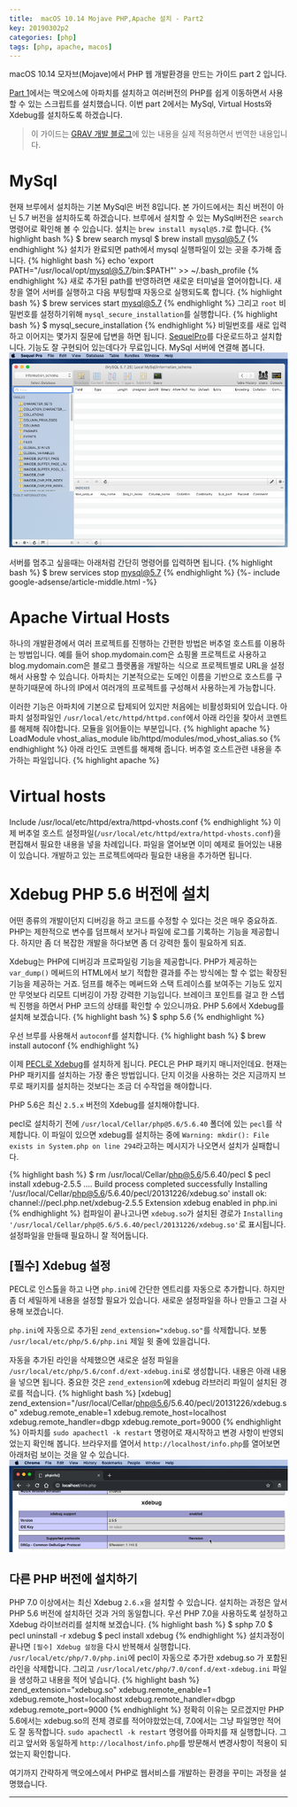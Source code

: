 ```yaml
---
title:  macOS 10.14 Mojave PHP,Apache 설치 - Part2
key: 20190302p2
categories: [php]
tags: [php, apache, macos]
---
```


macOS 10.14 모자브(Mojave)에서 PHP 웹 개발환경을 만드는 가이드 part 2 입니다. 

[Part 1](/php/php-apache-part1.html)에서는 맥오에스에 아파치를 설치하고 여러버전의 PHP를 쉽게 이동하면서 사용할 수 있는 스크립트를 설치했습니다. 이번 part 2에서는 MySql, Virtual Hosts와 Xdebug를 설치하도록 하겠습니다. 

>이 가이드는 [GRAV 개발 블로그](https://getgrav.org/blog/macos-mojave-apache-mysql-vhost-apc)에 있는 내용을 실제 적용하면서 번역한 내용입니다.

# MySql
현재 브루에서 설치하는 기본 MySql은 버전 8입니다. 본 가이드에서는 최신 버전이 아닌 5.7 버전을 설치하도록 하겠습니다. 브루에서 설치할 수 있는 MySql버전은 `search` 명령어로 확인해 볼 수 있습니다. 설치는 `brew install mysql@5.7`로 합니다.
{% highlight bash %}
$ brew search mysql
$ brew install mysql@5.7
{% endhighlight %}
설치가 완료되면 path에서 mysql 실행파일이 있는 곳을 추가해 줍니다. 
{% highlight bash %}
echo 'export PATH="/usr/local/opt/mysql@5.7/bin:$PATH"' >> ~/.bash_profile
{% endhighlight %}
새로 추가된 path를 반영하려면 새로운 터미널을 열어야합니다. 새창을 열어 서버를 실행하고 다음 부팅할때 자동으로 실행되도록 합니다.
{% highlight bash %}
$ brew services start mysql@5.7
{% endhighlight %}
그리고 `root` 비밀번호를 설정하기위해 `mysql_secure_installation`를 실행합니다.
{% highlight bash %}
$ mysql_secure_installation
{% endhighlight %}
비밀번호를 새로 입력하고 이어지는 몇가지 질문에 답변을 하면 됩니다.
[SequelPro](http://www.sequelpro.com/)를 다운로드하고 설치합니다. 기능도 잘 구현되어 있는데다가 무료입니다. MySql 서버에 연결해 봅니다.
![Sequel Pro](/assets/images/201903/sequel_pro.png)

서버를 멈추고 싶을때는 아래처럼 간단히 명령어를 입력하면 됩니다.
{% highlight bash %}
$ brew services stop mysql@5.7
{% endhighlight %}
{%- include google-adsense/article-middle.html -%}

# Apache Virtual Hosts
하나의 개발환경에서 여러 프로젝트를 진행하는 간편한 방법은 버추얼 호스트를 이용하는 방법입니다. 예를 들어 shop.mydomain.com은 쇼핑몰 프로젝트로 사용하고 blog.mydomain.com은 블로그 플랫폼을 개발하는 식으로 프로젝트별로 URL을 설정해서 사용할 수 있습니다. 아파치는 기본적으로는 도메인 이름을 기반으로 호스트를 구분하기때문에 하나의 IP에서 여러개의 프로젝트를 구성해서 사용하는게 가능합니다.

이러한 기능은 아파치에 기본으로 탑제되어 있지만 처음에는 비활성화되어 있습니다. 아파치 설정파일인 `/usr/local/etc/httpd/httpd.conf`에서 아래 라인을 찾아서 코멘트를 해제해 줘야합니다. 모듈을 읽어들이는 부분입니다.
{% highlight apache %}
LoadModule vhost_alias_module lib/httpd/modules/mod_vhost_alias.so
{% endhighlight %}
아래 라인도 코멘트를 해제해 줍니다. 버추얼 호스트관련 내용을 추가하는 파일입니다.
{% highlight apache %}
# Virtual hosts
Include /usr/local/etc/httpd/extra/httpd-vhosts.conf
{% endhighlight %}
이제 버추얼 호스트 설정파일(`/usr/local/etc/httpd/extra/httpd-vhosts.conf`)을 편집해서 필요한 내용을 넣을 차례입니다. 파일을 열어보면 이미 예제로 들어있는 내용이 있습니다. 개발하고 있는 프로젝트에따라 필요한 내용을 추가하면 됩니다.

# Xdebug PHP 5.6 버전에 설치
어떤 종류의 개발이던지 디버깅을 하고 코드를 수정할 수 있다는 것은 매우 중요하죠. PHP는 제한적으로 변수를 덤프해서 보거나 파일에 로그를 기록하는 기능을 제공합니다. 하지만 좀 더 복잡한 개발을 하다보면 좀 더 강력한 툴이 필요하게 되죠.

Xdebug는 PHP에 디버깅과 프로파일링 기능을 제공합니다. PHP가 제공하는 `var_dump()` 메써드의 HTML에서 보기 적합한 결과를 주는 방식에는 할 수 없는 확장된 기능을 제공하는 거죠. 덤프를 해주는 메써드와 스택 트레이스를 보여주는 기능도 있지만 무엇보다 리모트 디버깅이 가장 강력한 기능입니다. 브레이크 포인트를 걸고 한 스텝씩 진행을 하면서 PHP 코드의 상태를 확인할 수 있으니까요. PHP 5.6에서 Xdebug를 설치해 보겠습니다.
{% highlight bash %}
$ sphp 5.6
{% endhighlight %}

우선 브루를 사용해서 `autoconf`를 설치합니다.
{% highlight bash %}
$ brew install autoconf
{% endhighlight %}

이제 [PECL로 Xdebug](https://pecl.php.net/package/Xdebug)를 설치하게 됩니다. PECL은 PHP 패키지 매니저인데요. 현재는 PHP 패키지를 설치하는 가장 좋은 방법입니다. 단지 이것을 사용하는 것은 지금까지 브루로 패키지를 설치하는 것보다는 조금 더 수작업을 해야합니다. 

PHP 5.6은 최신 `2.5.x` 버전의 Xdebug를 설치해야합니다. 

pecl로 설치하기 전에 `/usr/local/Cellar/php@5.6/5.6.40` 폴더에 있는 `pecl`를 삭제합니다.
이 파일이 있으면 xdebug를 설치하는 중에 `Warning: mkdir(): File exists in System.php on line 294`라고하는 메시지가 나오면서 설치가 실패합니다.

{% highlight bash %}
$ rm /usr/local/Cellar/php@5.6/5.6.40/pecl
$ pecl install xdebug-2.5.5
....
Build process completed successfully
Installing '/usr/local/Cellar/php@5.6/5.6.40/pecl/20131226/xdebug.so'
install ok: channel://pecl.php.net/xdebug-2.5.5
Extension xdebug enabled in php.ini
{% endhighlight %}
컴파일이 끝나고나면 `xdebug.so`가 설치된 경로가 `Installing '/usr/local/Cellar/php@5.6/5.6.40/pecl/20131226/xdebug.so'`로 표시됩니다. 설정파일을 만들때 필요하니 잘 적어둡니다.

## [필수] Xdebug 설정
PECL로 인스톨을 하고 나면 `php.ini`에 간단한 엔트리를 자동으로 추가합니다. 하지만 좀 더 세밀하게 내용을 설정할 필요가 있습니다. 새로운 설정파일을 하나 만들고 그걸 사용해 보겠습니다.

`php.ini`에 자동으로 추가된 `zend_extension="xdebug.so"`를 삭제합니다. 보통 `/usr/local/etc/php/5.6/php.ini` 제일 윗 줄에 있을겁니다.

자동을 추가된 라인을 삭제했으면 새로운 설정 파일을 `/usr/local/etc/php/5.6/conf.d/ext-xdebug.ini`로 생성합니다.
내용은 아래 내용을 넣으면 됩니다. 중요한 것은 `zend_extension`에 xdebug 라브러리 파일이 설치된 경로를 적습니다.
{% highlight bash %}
[xdebug]
zend_extension="/usr/local/Cellar/php@5.6/5.6.40/pecl/20131226/xdebug.so"
xdebug.remote_enable=1
xdebug.remote_host=localhost
xdebug.remote_handler=dbgp
xdebug.remote_port=9000
{% endhighlight %}
아파치를 `sudo apachectl -k restart` 명령어로 재시작하고 변경 사항이 반영되었는지 확인해 봅니다. 브라우저를 열어서 `http://localhost/info.php`를 열어보면 아래처럼 보이는 것을 알 수 있습니다.
![Xdebug](/assets/images/201903/xdebug01.png)

## 다른 PHP 버전에 설치하기
PHP 7.0 이상에서는 최신 Xdebug `2.6.x`을 설치할 수 있습니다. 설치하는 과정은 앞서 PHP 5.6 버전에 설치하던 것과 거의 동일합니다. 우선 PHP 7.0을 사용하도록 설정하고 Xdebug 라이브러리를 설치해 보겠습니다.
{% highlight bash %}
$ sphp 7.0
$ pecl uninstall -r xdebug
$ pecl install xdebug
{% endhighlight %}
설치과정이 끝나면 `[필수] Xdebug 설정`을 다시 반복해서 실행합니다. `/usr/local/etc/php/7.0/php.ini`에 pecl이 자동으로 추가한 xdebug.so 가 포함된 라인을 삭제합니다. 그리고 `/usr/local/etc/php/7.0/conf.d/ext-xdebug.ini` 파일을 생성하고 내용을 적어 넣습니다.
{% highlight bash %}
zend_extension="xdebug.so"
xdebug.remote_enable=1
xdebug.remote_host=localhost
xdebug.remote_handler=dbgp
xdebug.remote_port=9000
{% endhighlight %}
정확히 이유는 모르겠지만 PHP 5.6에서는 xdebug.so의 전체 경로를 적어야핬었는데, 7.0에서는 그냥 파일명만 적어도 잘 동작합니다.
`sudo apachectl -k restart` 명령어를 아파치를 재 실행합니다. 그리고 앞서와 동일하게 `http://localhost/info.php`를 방문해서 변경사항이 적용이 되었는지 확인합니다.

여기까지 간략하게 맥오에스에서 PHP로 웹서비스를 개발하는 환경을 꾸미는 과정을 설명했습니다.

---
